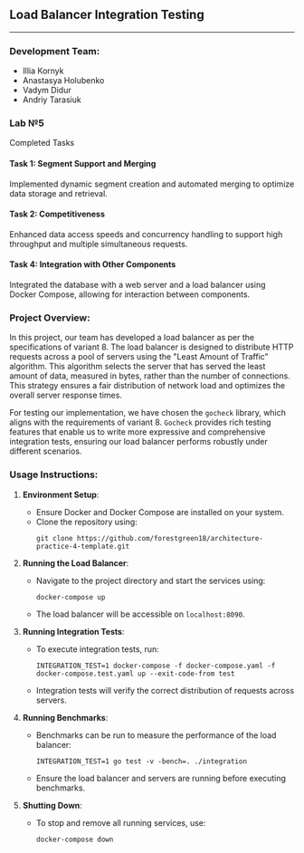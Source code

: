 ## Load Balancer Integration Testing

---

### Development Team:

- Illia Kornyk
- Anastasya Holubenko
- Vadym Didur
- Andriy Tarasiuk

### Lab №5

Completed Tasks

#### Task 1: Segment Support and Merging

Implemented dynamic segment creation and automated merging to optimize data storage and retrieval.

#### Task 2: Competitiveness

Enhanced data access speeds and concurrency handling to support high throughput and multiple simultaneous requests.

#### Task 4: Integration with Other Components

Integrated the database with a web server and a load balancer using Docker Compose, allowing for interaction between components.

### Project Overview:

In this project, our team has developed a load balancer as per the specifications of variant 8. The load balancer is designed to distribute HTTP requests across a pool of servers using the "Least Amount of Traffic" algorithm. This algorithm selects the server that has served the least amount of data, measured in bytes, rather than the number of connections. This strategy ensures a fair distribution of network load and optimizes the overall server response times.

For testing our implementation, we have chosen the `gocheck` library, which aligns with the requirements of variant 8. `Gocheck` provides rich testing features that enable us to write more expressive and comprehensive integration tests, ensuring our load balancer performs robustly under different scenarios.

### Usage Instructions:

1. **Environment Setup**:

   - Ensure Docker and Docker Compose are installed on your system.
   - Clone the repository using:
     ```
     git clone https://github.com/forestgreen18/architecture-practice-4-template.git
     ```

2. **Running the Load Balancer**:

   - Navigate to the project directory and start the services using:
     ```
     docker-compose up
     ```
   - The load balancer will be accessible on `localhost:8090`.

3. **Running Integration Tests**:

   - To execute integration tests, run:
     ```
     INTEGRATION_TEST=1 docker-compose -f docker-compose.yaml -f docker-compose.test.yaml up --exit-code-from test
     ```
   - Integration tests will verify the correct distribution of requests across servers.

4. **Running Benchmarks**:

   - Benchmarks can be run to measure the performance of the load balancer:
     ```
     INTEGRATION_TEST=1 go test -v -bench=. ./integration
     ```
   - Ensure the load balancer and servers are running before executing benchmarks.

5. **Shutting Down**:
   - To stop and remove all running services, use:
     ```
     docker-compose down
     ```
